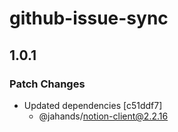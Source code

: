 # github-issue-sync

## 1.0.1

### Patch Changes

- Updated dependencies [c51ddf7]
  - @jahands/notion-client@2.2.16

